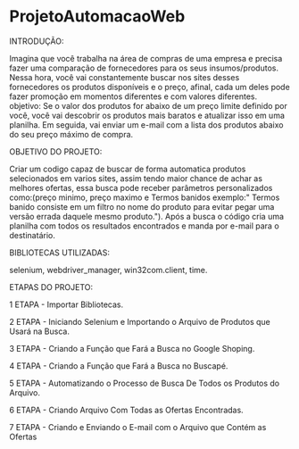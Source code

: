 # ProjetoAutomacaoWeb

INTRODUÇÃO:

Imagina que você trabalha na área de compras de uma empresa e precisa fazer uma comparação de fornecedores para os seus insumos/produtos.
Nessa hora, você vai constantemente buscar nos sites desses fornecedores os produtos disponíveis e o preço, afinal, cada um deles pode fazer promoção em momentos diferentes e com valores diferentes.
objetivo: Se o valor dos produtos for abaixo de um preço limite definido por você, você vai descobrir os produtos mais baratos e atualizar isso em uma planilha.
Em seguida, vai enviar um e-mail com a lista dos produtos abaixo do seu preço máximo de compra.


OBJETIVO DO PROJETO:

Criar um codigo capaz de buscar de forma automatica produtos selecionados em varios sites, assim tendo maior chance de achar as melhores ofertas, essa busca pode receber
parâmetros personalizados como:(preço minimo, preço maximo e Termos banidos exemplo:" Termos banido consiste em um filtro no nome do produto para evitar pegar uma versão
errada daquele mesmo produto."). Após a busca o código cria uma planilha com todos os resultados encontrados e manda por e-mail para o destinatário.


BIBLIOTECAS UTILIZADAS:

selenium,
webdriver_manager,
win32com.client,
time.

ETAPAS DO PROJETO:

1 ETAPA - Importar Bibliotecas.

2 ETAPA - Iniciando Selenium e Importando o Arquivo de Produtos que Usará na Busca.

3 ETAPA - Criando a Função que Fará a Busca no Google Shoping.

4 ETAPA - Criando a Função que Fará a Busca no Buscapé.

5 ETAPA - Automatizando o Processo de Busca De Todos os Produtos do Arquivo.

6 ETAPA - Criando Arquivo Com Todas as Ofertas Encontradas.

7 ETAPA - Criando e Enviando o E-mail com o Arquivo que Contém as Ofertas
